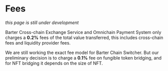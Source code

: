 # Fees
*this page is still under development*  

Barter Cross-chain Exchange Service and Omnichain Payment System only charges a **0.2%** fees of the total value transferred, this includes cross-chain fees and liquidity provider fees.

We are still working the exact fee model for Barter Chain Switcher. But our preliminary decision is to charge a **0.1%** fee on fungible token bridging, and for NFT bridging it depends on the size of NFT.